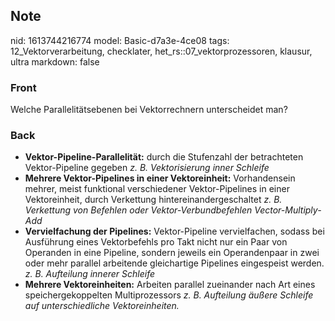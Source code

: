 ## Note
nid: 1613744216774
model: Basic-d7a3e-4ce08
tags: 12_Vektorverarbeitung, checklater, het_rs::07_vektorprozessoren, klausur, ultra
markdown: false

### Front
Welche Parallelitätsebenen bei Vektorrechnern unterscheidet man?

### Back
<ul>
  <li><b>Vektor-Pipeline-Parallelität:</b> durch die Stufenzahl der
  betrachteten Vektor-Pipeline gegeben <i>z. B. Vektorisierung
  inner Schleife</i>
  <li><b>Mehrere Vektor-Pipelines in einer Vektoreinheit:</b>
  Vorhandensein mehrer, meist funktional verschiedener
  Vektor-Pipelines in einer Vektoreinheit, durch Verkettung
  hintereinandergeschaltet <i>z. B. Verkettung von Befehlen oder
  Vektor-Verbundbefehlen Vector-Multiply-Add</i>
  <li><b>Vervielfachung der Pipelines:</b> Vektor-Pipeline
  vervielfachen, sodass bei Ausführung eines Vektorbefehls pro Takt
  nicht nur ein Paar von Operanden in eine Pipeline, sondern
  jeweils ein Operandenpaar in zwei oder mehr parallel arbeitende
  gleichartige Pipelines eingespeist werden. <i>z. B. Aufteilung
  innerer Schleife</i>
  <li><b>Mehrere Vektoreinheiten:</b> Arbeiten parallel zueinander
  nach Art eines speichergekoppelten Multiprozessors <i>z. B.
  Aufteilung äußere Schleife auf unterschiedliche
  Vektoreinheiten.</i>
</ul>

